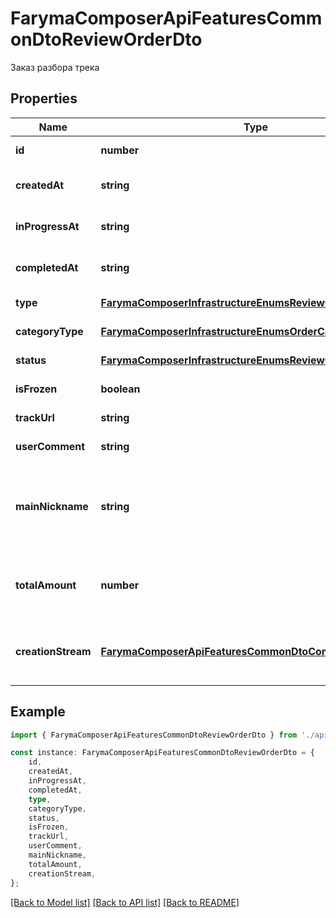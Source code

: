 # FarymaComposerApiFeaturesCommonDtoReviewOrderDto

Заказ разбора трека

## Properties

Name | Type | Description | Notes
------------ | ------------- | ------------- | -------------
**id** | **number** | Id заказа | [default to undefined]
**createdAt** | **string** | Дата и время создания заказа | [default to undefined]
**inProgressAt** | **string** | Дата и время взятия заказа в работу | [default to undefined]
**completedAt** | **string** | Дата и время выполнения заказа | [default to undefined]
**type** | [**FarymaComposerInfrastructureEnumsReviewOrderType**](FarymaComposerInfrastructureEnumsReviewOrderType.md) | Тип заказа разбора трека | [default to undefined]
**categoryType** | [**FarymaComposerInfrastructureEnumsOrderCategoryType**](FarymaComposerInfrastructureEnumsOrderCategoryType.md) | Тип категории заказа | [default to undefined]
**status** | [**FarymaComposerInfrastructureEnumsReviewOrderStatus**](FarymaComposerInfrastructureEnumsReviewOrderStatus.md) | Статус заказа разбора трека | [default to undefined]
**isFrozen** | **boolean** | Заказ заморожен | [default to undefined]
**trackUrl** | **string** | Ссылка на трек | [default to undefined]
**userComment** | **string** | Комментарий пользователя | [default to undefined]
**mainNickname** | **string** | Основной ник пользователя, из всех пользователей, кто причастен к созданию заказа | [default to undefined]
**totalAmount** | **number** | Общая стоимость заказа (номинал + платежи) | [default to undefined]
**creationStream** | [**FarymaComposerApiFeaturesCommonDtoComposerStreamDto**](FarymaComposerApiFeaturesCommonDtoComposerStreamDto.md) | Связанный cтрим композитора, где создан заказ | [default to undefined]

## Example

```typescript
import { FarymaComposerApiFeaturesCommonDtoReviewOrderDto } from './api';

const instance: FarymaComposerApiFeaturesCommonDtoReviewOrderDto = {
    id,
    createdAt,
    inProgressAt,
    completedAt,
    type,
    categoryType,
    status,
    isFrozen,
    trackUrl,
    userComment,
    mainNickname,
    totalAmount,
    creationStream,
};
```

[[Back to Model list]](../README.md#documentation-for-models) [[Back to API list]](../README.md#documentation-for-api-endpoints) [[Back to README]](../README.md)
